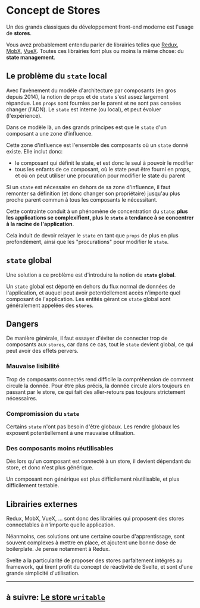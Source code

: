 # Concept de Stores

Un des grands classiques du développement front-end moderne est l'usage de **stores**.

Vous avez probablement entendu parler de librairies telles que [Redux](https://redux.js.org/), [MobX](https://mobx.js.org/README.html), [VueX](https://vuex.vuejs.org/). Toutes ces librairies font plus ou moins la même chose: du **state management**.

## Le problème du `state` local

Avec l'avènement du modèle d'architecture par composants (en gros depuis 2014), la notion de `props` et de `state` s'est assez largement répandue. Les `props` sont fournies par le parent et ne sont pas censées changer (l'ADN). Le `state` est interne (ou local), et peut évoluer (l'expérience).

Dans ce modèle là, un des grands principes est que le `state` d'un composant a une zone d'influence.

Cette zone d'influence est l'ensemble des composants où un `state` donné existe. Elle inclut donc:

- le composant qui définit le state, et est donc le seul à pouvoir le modifier
- tous les enfants de ce composant, où le state peut être fourni en props, et où on peut utiliser une procuration pour modifier le state du parent

Si un `state` est nécessaire en dehors de sa zone d'influence, il faut remonter sa définition (et donc changer son propriétaire) jusqu'au plus proche parent commun à tous les composants le nécessitant.

Cette contrainte conduit à un phénomène de concentration du `state`: **plus les applications se complexifient, plus le `state` a tendance à se concentrer à la racine de l'application**.

Cela induit de devoir relayer le `state` en tant que `props` de plus en plus profondément, ainsi que les "procurations" pour modifier le `state`.

## `state` global

Une solution a ce problème est d'introduire la notion de **`state` global**.

Un `state` global est déporté en dehors du flux normal de données de l'application, et auquel peut avoir potentiellement accès n'importe quel composant de l'application.
Les entités gérant ce `state` global sont généralement appelées des **`stores`**.

## Dangers

De manière générale, il faut essayer d'éviter de connecter trop de composants aux `stores`, car dans ce cas, tout le `state` devient global, ce qui peut avoir des effets pervers.

### Mauvaise lisibilité

Trop de composants connectés rend difficile la compréhension de comment circule la donnée. Pour être plus précis, la donnée circule alors toujours en passant par le store, ce qui fait des aller-retours pas toujours strictement nécessaires.

### Compromission du `state`

Certains `state` n'ont pas besoin d'être globaux. Les rendre globaux les exposent potentiellement à une mauvaise utilisation.

### Des composants moins réutilisables

Dès lors qu'un composant est connecté à un store, il devient dépendant du store, et donc n'est plus générique.

Un composant non générique est plus difficilement réutilisable, et plus difficilement testable.

## Librairies externes

Redux, MobX, VueX, ... sont donc des librairies qui proposent des stores connectables à n'importe quelle application.

Néanmoins, ces solutions ont une certaine courbe d'apprentissage, sont souvent complexes à mettre en place, et ajoutent une bonne dose de boilerplate. Je pense notamment à Redux.

Svelte a la particularité de proposer des stores parfaitement intégrés au framework, qui tirent profit du concept de réactivité de Svelte, et sont d'une grande simplicité d'utilisation.

---

## à suivre: [Le store `writable`](../4_stores/4-2_writable.md)
